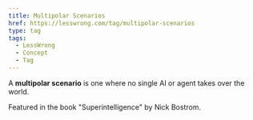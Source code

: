 ```yaml
---
title: Multipolar Scenarios
href: https://lesswrong.com/tag/multipolar-scenarios
type: tag
tags:
  - LessWrong
  - Concept
  - Tag
---
```


A **multipolar scenario** is one where no single AI or agent takes over the world.

Featured in the book "Superintelligence" by Nick Bostrom.